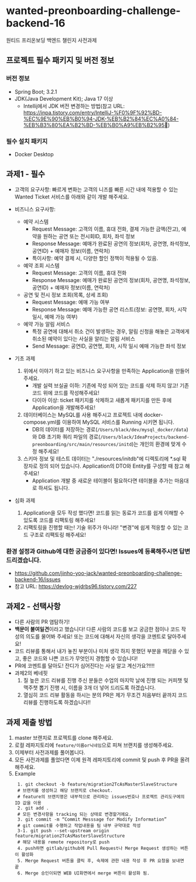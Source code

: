 # wanted-preonboarding-challenge-backend-16
원티드 프리온보딩 백엔드 챌린지 사전과제

## 프로젝트 필수 패키지 및 버전 정보
### 버전 정보
- Spring Boot; 3.2.1
- JDK(Java Development Kit); Java 17 이상
  - Intellij에서 JDK 버전 변경하는 방법(참고 URL: https://inpa.tistory.com/entry/IntelliJ-%F0%9F%92%BD-%EC%9E%90%EB%B0%94-JDK-%EB%B2%84%EC%A0%84-%EB%B3%80%EA%B2%BD-%EB%B0%A9%EB%B2%95)
### 필수 설치 패키지
- Docker Desktop

## 과제1 - 필수
- 고객의 요구사항: 빠르게 변화는 고객의 니즈를 빠른 시간 내에 적용할 수 있는 Wanted Ticket 서비스를 아래와 같이 개발 해주세요.
- 비즈니스 요구사항:
  - 예약 시스템
    - Request Message: 고객의 이름, 휴대 전화, 결제 가능한 금액(잔고), 예약을 원하는 공연 또는 전시회ID, 회차, 좌석 정보
    - Response Message: 예매가 완료된 공연의 정보(회차, 공연명, 좌석정보, 공연ID) + 예매자 정보(이름, 연락처)
    - 특이사항: 예약 결제 시, 다양한 할인 정책이 적용될 수 있음.
  - 예약 조회 시스템
    - Request Message: 고객의 이름, 휴대 전화
    - Response Message: 예매가 완료된 공연의 정보(회차, 공연명, 좌석정보, 공연ID) + 예매자 정보(이름, 연락처)
  - 공연 및 전시 정보 조회(목록, 상세 조회)
    - Request Message: 예매 가능 여부
    - Response Message: 예매 가능한 공연 리스트(정보: 공연명, 회차, 시작 일시, 예매 가능 여부)
  - 예약 가능 알림 서비스
    - 특정 공연에 대해서 취소 건이 발생하는 경우, 알림 신청을 해놓은 고객에게 취소된 예약이 있다는 사실을 알리는 알림 서비스
    - Send Message: 공연ID, 공연명, 회차, 시작 일시 예매 가능한 좌석 정보 
    
- 기초 과제
  1. 위에서 이야기 하고 있는 비즈니스 요구사항을 만족하는 Application을 만들어주세요.
     - 개발 실력 브실골 이하: 기존에 작성 되어 있는 코드를 삭제 하지 않고! 기존 코드 위에 코드를 작성해주세요!
     - 다이아 이상: ticket 패키지를 삭제하고 새롭게 패키지를 만든 후에 Application을 개발해주세요!
  2. 데이터베이스는 MySQL를 사용 해주시고 프로젝트 내에 docker-compose.yml를 이용하여 MySQL 서비스를 Running 시키면 됩니다.
     - DB의 데이터를 저장하는 경로(`/Users/black/dev/mysql_docker/data`)와 DB 초기화 쿼리 파일의 경로(`/Users/black/IdeaProjects/backend-preonboarding/src/main/resources/initd`)는 개인의 환경에 맞게 수정 해주세요!
  3. 스키마 정보 및 테스트 데이터는 "./resources/initdb"에 디렉토리에 *.sql 확장자로 정의 되어 있습니다. Application의 DTO와 Entity를 구성할 때 참고 해주세요!
     - Application 개발 중 새로운 테이블이 필요하다면 테이블을 추가는 마음대로 하셔도 됩니다.
- 심화 과제
  1. Application을 모두 작성 했다면! 코드를 읽는 동료가 코드를 쉽게 이해할 수 있도록 코드를 리팩토링 해주세요!
  2. 리팩토링을 진행할 때는! 기술 위주가 아니라! "변경"에 쉽게 적응할 수 있는 코드 구조로 리팩토링 해주세요!

### 환경 설정과 Github에 대한 궁금증이 있다면! Issues에 등록해주시면 답변 드리겠습니다.
- https://github.com/jinho-yoo-jack/wanted-preonboarding-challenge-backend-16/issues
- 참고 URL: https://devlog-wjdrbs96.tistory.com/227
       

## 과제2 - 선택사항
- 다른 사람의 PR 염탐하기!
- **백문이 불여일견**이라고 했습니다! 다른 사람의 코드를 보고 궁금한 점이나 코드 작성의 의도를 물어봐 주세요! 또는 코드에 대해서 자신의 생각을 코멘트로 달아주세요! 
- 코드 리뷰를 통해서 내가 놓친 부분이나 미처 생각 하지 못했던 부분을 깨닫을 수 있고, 좋은 코드와 나쁜 코드가 무엇인지 경험할 수 있습니다!
- PR에 코멘트를 달아도! 잔디가 심어진다는 사실 알고 계신가요?!!!!
- 과제2의 베네핏
  1. 질 높은 코드 리뷰를 진행 주신 분들은 수업의 마지막 날에 진행 되는 커피챗 및 맥주챗 뽑기 진행 시, 이름을 3개 더 넣어 드리도록 하겠습니다.
  2. 열심히 코드 리뷰 활동을 하시는 분의 PR은 제가 무조건 처음부터 끝까지 코드 리뷰를 진행하도록 하겠습니다!!

## 과제 제출 방법
1. master 브랜치로 프로젝트를 clone 해주세요.
2. 로컬 레파지토리에 `feature/이름or닉네임`으로 피쳐 브랜치를 생성해주세요.
4. 이제부터 사전과제를 풀어봅니다.
5. 모든 사전과제를 풀었다면 이제 원격 레파지토리에 commit 및 push 후 PR을 올려 해주세요.
6. Example
   ```shell
    1. git checkout -b feature/migration2TcAsMasterSlaveStructure
    # 브랜치를 생성하고 해당 브랜치로 checkout.
    # feature의 브랜치명은 내부적으로 관리하는 issues번호나 프로젝트 관리도구에의 ID 값을 이용
    2. git add .
    # 모든 변경사항을 tracking 되는 상태로 변경할거에요.
    3. git commit -m “Commit Messsage for Modify Information”
    # git commit를 수행하고 작업내용을 팀 내부 규약대로 작성
    3-1. git push --set-upstream origin feature/migration2TcAsMasterSlaveStructure
    # 해당 내용을 remote repository로 push
    4. push하면 gitlab/github에 Pull Request나 Merge Request 생성하는 버튼이 활성화
    5. Merge Request 버튼을 클릭 후, 숙제에 관한 내용 작성 후 PR 요청을 보내면 끝
    6. Merge 승인이되면 WEB UI화면에서 merge 버튼이 활성화 됨.
   ```